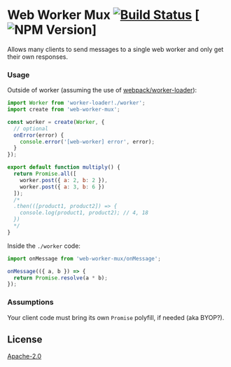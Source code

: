 # Web Worker Mux [![Build Status](https://img.shields.io/travis/behance/web-worker-mux.svg)](http://travis-ci.org/behance/web-worker-mux) [![NPM Version](https://badge.fury.io/js/web-worker-mux.svg)]

Allows many clients to send messages to a single web worker and only get their own responses.


### Usage

Outside of worker (assuming the use of [webpack/worker-loader](https://github.com/webpack/worker-loader)):
```js
import Worker from 'worker-loader!./worker';
import create from 'web-worker-mux';

const worker = create(Worker, {
  // optional
  onError(error) {
    console.error('[web-worker] error', error);
  }
});

export default function multiply() {
  return Promise.all([
    worker.post({ a: 2, b: 2 }),
    worker.post({ a: 3, b: 6 })
  ]);
  /*
  .then(([product1, product2]) => {
    console.log(product1, product2); // 4, 18
  })
  */
}
```

Inside the `./worker` code:
```js
import onMessage from 'web-worker-mux/onMessage';

onMessage(({ a, b }) => {
  return Promise.resolve(a * b);
});
```


### Assumptions

Your client code must bring its own `Promise` polyfill, if needed (aka BYOP?).


## License

[Apache-2.0](/LICENSE)
